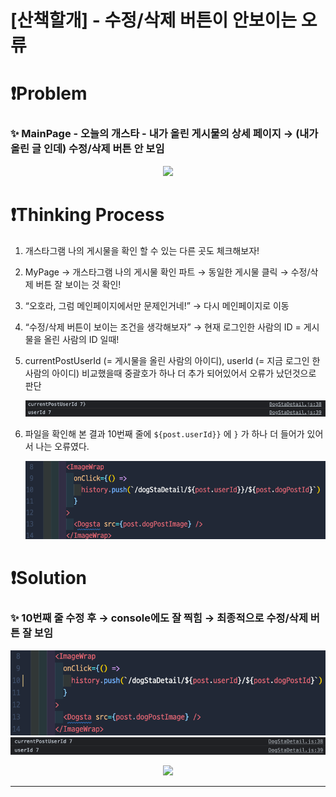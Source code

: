 # [산책할개] - 수정/삭제 버튼이 안보이는 오류

# ❗️Problem

### ✨ MainPage - 오늘의 개스타 - 내가 올린 게시물의 상세 페이지 → (내가 올린 글 인데) 수정/삭제 버튼 안 보임

<p align="center"><img src="./Images/1.gif" height="600px"/></p>

# ❗️Thinking Process

1. 개스타그램 나의 게시물을 확인 할 수 있는 다른 곳도 체크해보자!
2. MyPage → 개스타그램 나의 게시물 확인 파트 → 동일한 게시물 클릭 → 수정/삭제 버튼 잘 보이는 것 확인!
3. “오호라, 그럼 메인페이지에서만 문제인거네!” → 다시 메인페이지로 이동
4. “수정/삭제 버튼이 보이는 조건을 생각해보자” → 현재 로그인한 사람의 ID = 게시물을 올린 사람의 ID 일때!
5. currentPostUserId (= 게시물을 올린 사람의 아이디), userId (= 지금 로그인 한 사람의 아이디) 비교했을때 중괄호가 하나 더 추가 되어있어서 오류가 났던것으로 판단

   <img src="./Images/2.png"/>

6. 파일을 확인해 본 결과 10번째 줄에 `${post.userId}}` 에 `}` 가 하나 더 들어가 있어서 나는 오류였다.

   <img src="./Images/3.png"/>

# ❗️Solution

### ✨ 10번째 줄 수정 후 → console에도 잘 찍힘 → 최종적으로 수정/삭제 버튼 잘 보임

   <img src="./Images/4.png"/>

   <img src="./Images/5.png"/>
		<p align="center"><img src="./Images/6.gif" height="600px"/></p>

---
